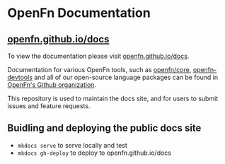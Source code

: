 # OpenFn Documentation

## [openfn.github.io/docs](https://openfn.github.io/docs)
To view the documentation please visit
[openfn.github.io/docs](https://openfn.github.io/docs).

Documentation for various OpenFn tools, such as
[openfn/core](https://github.com/OpenFn/core),
[openfn-devtools](https://github.com/OpenFn/openfn-devtools) and all of our
open-source language packages can be found in [OpenFn's Github
organization](https://github.com/OpenFn).

This repository is used to maintain the docs site, and for users to submit
issues and feature requests.

## Buidling and deploying the public docs site
- `mkdocs serve` to serve locally and test
- `mkdocs gh-deploy` to deploy to openfn.github.io/docs
